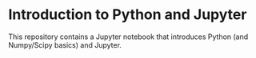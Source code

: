 # Introduction to Python and Jupyter

This repository contains a Jupyter notebook that introduces Python (and Numpy/Scipy basics) and Jupyter.